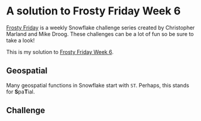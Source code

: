 # A solution to Frosty Friday Week 6

[Frosty Friday][fros] is a weekly Snowflake challenge series
created by Christopher Marland and Mike Droog.
These challenges can be a lot of fun so be sure to take a look!

This is my solution to [Frosty Friday Week 6][ffw6].

## Geospatial

Many geospatial functions in Snowflake start with `ST`.
Perhaps, this stands for **S**pa**T**ial.

## Challenge

[fros]: https://frostyfriday.org/
[ffw6]: https://frostyfriday.org/blog/2022/07/22/week-6-hard/
